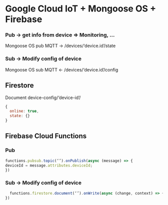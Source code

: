 # Google Cloud IoT + Mongoose OS + Firebase

### Pub -> get info from device => Monitoring, …

Mongoose OS pub MQTT -> /devices/‘device.id’/state

### Sub -> Modify config of device

Mongoose OS sub MQTT <- /devices/‘device.id’/config

## Firestore

Document device-config/‘device-id’/ 

```javascript
{
  online: true,
  state: {}
}
```

## Firebase Cloud Functions

### Pub

```javascript
functions.pubsub.topic(‘’).onPublish(async (message) => {
deviceId = message.attributes.deviceId;
})
```

### Sub -> Modify config of device

```javascript
  functions.firestore.document(‘’).onWrite(async (change, context) => {
})
```
